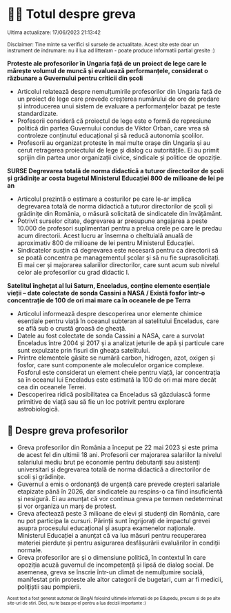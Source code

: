 # 👩‍🏫 Totul despre greva
<sub>Ultima actualizare: 17/06/2023 21:13:42</sub>

<sub>Disclaimer: Tine minte sa verifici si sursele de actualitate. Acest site este doar un instrument de indrumare: nu il lua ad litteram - poate produce informatii partial gresite :)</sub>

**Proteste ale profesorilor în Ungaria față de un proiect de lege care le mărește volumul de muncă și evaluează performanțele, considerat o răzbunare a Guvernului pentru criticii din școli**
- Articolul relatează despre nemulțumirile profesorilor din Ungaria față de un proiect de lege care prevede creșterea numărului de ore de predare și introducerea unui sistem de evaluare a performanțelor bazat pe teste standardizate.
- Profesorii consideră că proiectul de lege este o formă de represiune politică din partea Guvernului condus de Viktor Orban, care vrea să controleze conținutul educațional și să reducă autonomia școlilor.
- Profesorii au organizat proteste în mai multe orașe din Ungaria și au cerut retragerea proiectului de lege și dialog cu autoritățile. Ei au primit sprijin din partea unor organizații civice, sindicale și politice de opoziție.

**SURSE Degrevarea totală de norma didactică a tuturor directorilor de școli și grădinițe ar costa bugetul Ministerul Educației 800 de milioane de lei pe an**
- Articolul prezintă o estimare a costurilor pe care le-ar implica degrevarea totală de norma didactică a tuturor directorilor de școli și grădinițe din România, o măsură solicitată de sindicatele din învățământ.
- Potrivit surselor citate, degrevarea ar presupune angajarea a peste 10.000 de profesori suplimentari pentru a prelua orele pe care le predau acum directorii. Acest lucru ar însemna o cheltuială anuală de aproximativ 800 de milioane de lei pentru Ministerul Educației.
- Sindicatelor susțin că degrevarea este necesară pentru ca directorii să se poată concentra pe managementul școlar și să nu fie suprasolicitați. Ei mai cer și majorarea salariilor directorilor, care sunt acum sub nivelul celor ale profesorilor cu grad didactic I.

**Satelitul înghețat al lui Saturn, Enceladus, conține elemente esențiale vieții – date colectate de sonda Cassini a NASA / Există fosfor într-o concentrație de 100 de ori mai mare ca în oceanele de pe Terra**
- Articolul informează despre descoperirea unor elemente chimice esențiale pentru viață în oceanul subteran al satelitului Enceladus, care se află sub o crustă groasă de gheață.
- Datele au fost colectate de sonda Cassini a NASA, care a survolat Enceladus între 2004 și 2017 și a analizat jeturile de apă și particule care sunt expulzate prin fisuri din gheața satelitului.
- Printre elementele găsite se numără carbon, hidrogen, azot, oxigen și fosfor, care sunt componente ale moleculelor organice complexe. Fosforul este considerat un element cheie pentru viață, iar concentrația sa în oceanul lui Enceladus este estimată la 100 de ori mai mare decât cea din oceanele Terrei.
- Descoperirea ridică posibilitatea ca Enceladus să găzduiască forme primitive de viață sau să fie un loc potrivit pentru explorare astrobiologică.

## 🏫 Despre greva profesorilor
- Greva profesorilor din România a început pe 22 mai 2023 și este prima de acest fel din ultimii 18 ani. Profesorii cer majorarea salariilor la nivelul salariului mediu brut pe economie pentru debutanți sau asistenți universitari și degrevarea totală de norma didactică a directorilor de școli și grădinițe.
- Guvernul a emis o ordonanță de urgență care prevede creșteri salariale etapizate până în 2026, dar sindicatele au respins-o ca fiind insuficientă și nesigură. Ei au anunțat că vor continua greva pe termen nedeterminat și vor organiza un marș de protest.
- Greva afectează peste 3 milioane de elevi și studenți din România, care nu pot participa la cursuri. Părinții sunt îngrijorați de impactul grevei asupra procesului educațional și asupra examenelor naționale. Ministerul Educației a anunțat că va lua măsuri pentru recuperarea materiei pierdute și pentru asigurarea desfășurării evaluărilor în condiții normale.
- Greva profesorilor are și o dimensiune politică, în contextul în care opoziția acuză guvernul de incompetență și lipsă de dialog social. De asemenea, greva se înscrie într-un climat de nemulțumire socială, manifestat prin proteste ale altor categorii de bugetari, cum ar fi medicii, polițiștii sau pompierii.


<sub><sub>Acest text a fost generat automat de BingAI folosind ultimele informatii de pe Edupedu, precum si de pe alte site-uri de stiri. Deci, nu te baza pe el pentru a lua decizii importante :)</sub></sub>